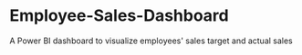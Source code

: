 # Employee-Sales-Dashboard
A Power BI dashboard to visualize employees' sales target and actual sales

